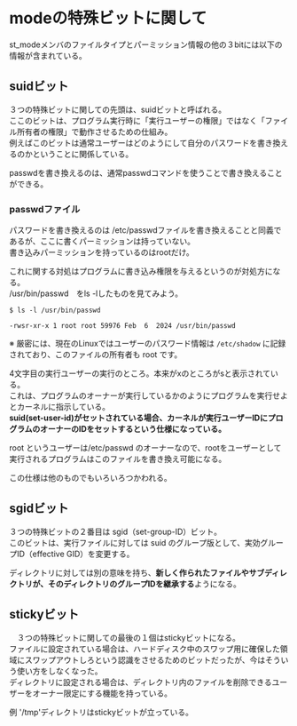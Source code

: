 # modeの特殊ビットに関して    
st_modeメンバのファイルタイプとパーミッション情報の他の３bitには以下の情報が含まれている。    
    
## suidビット    
 ３つの特殊ビットに関しての先頭は、suidビットと呼ばれる。    
ここのビットは、プログラム実行時に「実行ユーザーの権限」ではなく「ファイル所有者の権限」で動作させるための仕組み。     
 例えばこのビットは通常ユーザーはどのようにして自分のパスワードを書き換えるのかということに関係している。    
    
passwdを書き換えるのは、通常passwdコマンドを使うことで書き換えることができる。    
    
### passwdファイル    
パスワードを書き換えるのは /etc/passwdファイルを書き換えることと同義であるが、ここに書くパーミッションは持っていない。    
書き込みパーミッションを持っているのはrootだけ。    
    
これに関する対処はプログラムに書き込み権限を与えるというのが対処方になる。    
/usr/bin/passwd　をls -lしたものを見てみよう。    
    
```    
$ ls -l /usr/bin/passwd     
    
-rwsr-xr-x 1 root root 59976 Feb  6  2024 /usr/bin/passwd    
```    
    
※ 厳密には、現在のLinuxではユーザーのパスワード情報は `/etc/shadow` に記録されており、このファイルの所有者も root です。    
    
    
4文字目の実行ユーザーの実行のところ。本来がxのところがsと表示されている。    
これは、プログラムのオーナーが実行しているかのようにプログラムを実行せよとカーネルに指示している。    
**suid(set-user-id)がセットされている場合、カーネルが実行ユーザーIDにプログラムのオーナーのIDをセットするという仕様になっている。**    
    
    
    
root というユーザーは/etc/passwd のオーナーなので、rootをユーザーとして実行されるプログラムはこのファイルを書き換え可能になる。    
    
この仕様は他のものでもいろいろつかわれる。    
    
## sgidビット    
３つの特殊ビットの２番目は sgid（set-group-ID）ビット。    
このビットは、実行ファイルに対しては suid のグループ版として、実効グループID（effective GID）を変更する。    
    
ディレクトリに対しては別の意味を持ち、**新しく作られたファイルやサブディレクトリが、そのディレクトリのグループIDを継承する**ようになる。    
    
## stickyビット    
　３つの特殊ビットに関しての最後の１個はstickyビットになる。    
ファイルに設定されている場合は、ハードディスク中のスワップ用に確保した領域にスワップアウトしろという認識をさせるためのビットだったが、今はそういう使い方をしなくなった。    
ディレクトリに設定される場合は、ディレクトリ内のファイルを削除できるユーザーをオーナー限定にする機能を持っている。    
    
例 '/tmp'ディレクトリはstickyビットが立っている。    
    
    
    
    
    
